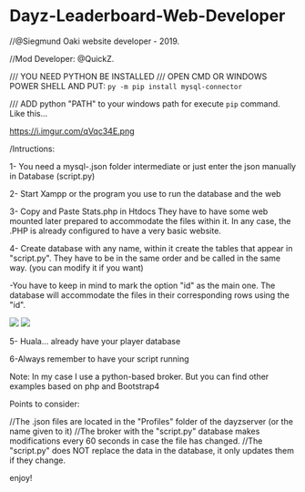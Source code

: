 # Dayz-Leaderboard-Web-Developer

//@Siegmund Oaki website developer - 2019.

//Mod Developer: @QuickZ.



/// YOU NEED PYTHON BE INSTALLED
/// OPEN CMD OR WINDOWS POWER SHELL AND PUT: ```py -m pip install mysql-connector```

/// ADD python "PATH" to your windows path for execute ```pip``` command. Like this...

https://i.imgur.com/qVqc34E.png



/Intructions:

1- You need a mysql-.json folder intermediate or just enter the json manually in Database (script.py)

2- Start Xampp or the program you use to run the database and the web

3- Copy and Paste Stats.php in Htdocs
They have to have some web mounted later prepared to accommodate the files within it. In any case, the .PHP is already configured to have a very basic website.

4- Create database with any name, within it create the tables that appear in "script.py". They have to be in the same order and be called in the same way. (you can modify it if you want)

  -You have to keep in mind to mark the option "id" as the main one. The database will accommodate the files in their corresponding rows     using the "id".

<img src="https://i.imgur.com/7o14JSC.png" />

<img src="https://i.imgur.com/cHrolv6.png" />

5- Huala... already have your player database

6-Always remember to have your script running



Note: In my case I use a python-based broker. But you can find other examples based on php and Bootstrap4


Points to consider:

//The .json files are located in the "Profiles" folder of the dayzserver (or the name given to it)
//The broker with the "script.py" database makes modifications every 60 seconds in case the file has changed.
//The "script.py" does NOT replace the data in the database, it only updates them if they change.

enjoy!
